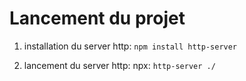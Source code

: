 # Lancement du projet
1. installation du server http:
    `npm install http-server`

2. lancement du server http: npx:
 `http-server ./`
